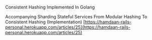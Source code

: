 Consistent Hashing Implemented In Golang

Accompanying
Sharding Stateful Services From Modular Hashing To Consistent Hashing (Implementation)
[https://hamdaan-rails-personal.herokuapp.com/articles/25](https://hamdaan-rails-personal.herokuapp.com/articles/25)

